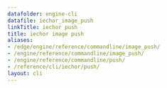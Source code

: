 ```yaml
---
datafolder: engine-cli
datafile: iechor_image_push
linkTitle: iechor push
title: iechor image push
aliases:
- /edge/engine/reference/commandline/image_push/
- /engine/reference/commandline/image_push/
- /engine/reference/commandline/push/
- /reference/cli/iechor/push/
layout: cli
---
```


<!--
This page is automatically generated from iEchor's source code. If you want to
suggest a change to the text that appears here, open a ticket or pull request
in the source repository on GitHub:

https://github.com/iechor/cli
-->
